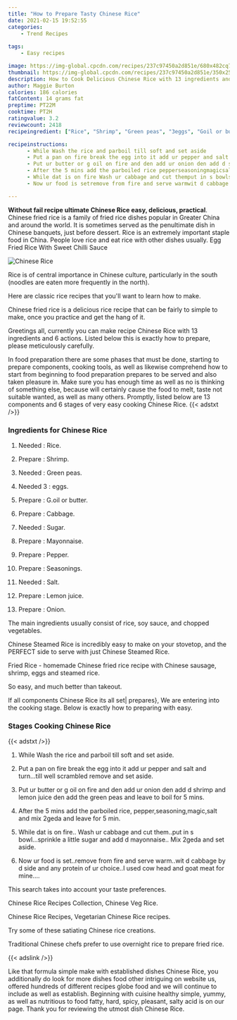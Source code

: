 ```yaml
---
title: "How to Prepare Tasty Chinese Rice"
date: 2021-02-15 19:52:55
categories:
    - Trend Recipes
    
tags:
    - Easy recipes

image: https://img-global.cpcdn.com/recipes/237c97450a2d851e/680x482cq70/chinese-rice-recipe-main-photo.jpg
thumbnail: https://img-global.cpcdn.com/recipes/237c97450a2d851e/350x250cq70/chinese-rice-recipe-main-photo.jpg
description: How to Cook Delicious Chinese Rice with 13 ingredients and 6 stages of easy cooking.
author: Maggie Burton
calories: 186 calories
fatContent: 14 grams fat
preptime: PT22M
cooktime: PT2H
ratingvalue: 3.2
reviewcount: 2418
recipeingredient: ["Rice", "Shrimp", "Green peas", "3eggs", "Goil or butter", "Cabbage", "Sugar", "Mayonnaise", "Pepper", "Seasonings", "Salt", "Lemon juice", "Onion"]

recipeinstructions: 
      - While Wash the rice and parboil till soft and set aside 
      - Put a pan on fire break the egg into it add ur pepper and salt and turntill well scrambled remove and set aside 
      - Put ur butter or g oil on fire and den add ur onion den add d shrimp and lemon juice den add the green peas and leave to boil for 5 mins 
      - After the 5 mins add the parboiled rice pepperseasoningmagicsalt and mix 2geda and leave for 5 min 
      - While dat is on fire Wash ur cabbage and cut themput in s bowlsprinkle a little sugar and add d mayonnaise Mix 2geda and set aside 
      - Now ur food is setremove from fire and serve warmwit d cabbage by d side and any protein of ur choiceI used cow head and goat meat for mine

---
```




**Without fail recipe ultimate Chinese Rice easy, delicious, practical**. Chinese fried rice is a family of fried rice dishes popular in Greater China and around the world. It is sometimes served as the penultimate dish in Chinese banquets, just before dessert. Rice is an extremely important staple food in China. People love rice and eat rice with other dishes usually. Egg Fried Rice With Sweet Chilli Sauce


![Chinese Rice](https://img-global.cpcdn.com/recipes/237c97450a2d851e/680x482cq70/chinese-rice-recipe-main-photo.jpg "Chinese Rice")



Rice is of central importance in Chinese culture, particularly in the south (noodles are eaten more frequently in the north).

Here are classic rice recipes that you&#39;ll want to learn how to make.

Chinese fried rice is a delicious rice recipe that can be fairly to simple to make, once you practice and get the hang of it.


Greetings all, currently you can make recipe Chinese Rice with 13 ingredients and 6 actions. Listed below this is exactly how to prepare, please meticulously carefully.

In food preparation there are some phases that must be done, starting to prepare components, cooking tools, as well as likewise comprehend how to start from beginning to food preparation prepares to be served and also taken pleasure in. Make sure you has enough time as well as no is thinking of something else, because will certainly cause the food to melt, taste not suitable wanted, as well as many others. Promptly, listed below are 13 components and 6 stages of very easy cooking Chinese Rice.
{{< adstxt />}}

### Ingredients for Chinese Rice


1. Needed  : Rice.

1. Prepare  : Shrimp.

1. Needed  : Green peas.

1. Needed 3 : eggs.

1. Prepare  : G.oil or butter.

1. Prepare  : Cabbage.

1. Needed  : Sugar.

1. Prepare  : Mayonnaise.

1. Prepare  : Pepper.

1. Prepare  : Seasonings.

1. Needed  : Salt.

1. Prepare  : Lemon juice.

1. Prepare  : Onion.


The main ingredients usually consist of rice, soy sauce, and chopped vegetables.

Chinese Steamed Rice is incredibly easy to make on your stovetop, and the PERFECT side to serve with just Chinese Steamed Rice.

Fried Rice - homemade Chinese fried rice recipe with Chinese sausage, shrimp, eggs and steamed rice.

So easy, and much better than takeout.


If all components Chinese Rice its all set| prepares}, We are entering into the cooking stage. Below is exactly how to preparing with easy.

### Stages Cooking Chinese Rice

{{< adstxt />}}


1. While Wash the rice and parboil till soft and set aside.



1. Put a pan on fire break the egg into it add ur pepper and salt and turn...till well scrambled remove and set aside.



1. Put ur butter or g oil on fire and den add ur onion den add d shrimp and lemon juice den add the green peas and leave to boil for 5 mins.



1. After the 5 mins add the parboiled rice, pepper,seasoning,magic,salt and mix 2geda and leave for 5 min.



1. While dat is on fire.. Wash ur cabbage and cut them..put in s bowl...sprinkle a little sugar and add d mayonnaise.. Mix 2geda and set aside.



1. Now ur food is set..remove from fire and serve warm..wit d cabbage by d side and any protein of ur choice..I used cow head and goat meat for mine....




This search takes into account your taste preferences.

Chinese Rice Recipes Collection, Chinese Veg Rice.

Chinese Rice Recipes, Vegetarian Chinese Rice recipes.

Try some of these satiating Chinese rice creations.

Traditional Chinese chefs prefer to use overnight rice to prepare fried rice.


{{< adslink />}}

Like that formula simple make with established dishes Chinese Rice, you additionally do look for more dishes food other intriguing on website us, offered hundreds of different recipes globe food and we will continue to include as well as establish. Beginning with cuisine healthy simple, yummy, as well as nutritious to food fatty, hard, spicy, pleasant, salty acid is on our page. Thank you for reviewing the utmost dish Chinese Rice.
